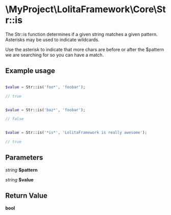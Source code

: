 \MyProject\LolitaFramework\Core\Str::is
===

The Str::is function determines if a given string matches a given pattern. Asterisks may be used to indicate wildcards.

Use the asterisk to indicate that more chars are before or after the $pattern we are searching for so you can have a match.

Example usage
---
```php

$value = Str::is('foo*', 'foobar');

// true

```

```php

$value = Str::is('baz*', 'foobar');

// false

```

```php

$value = Str::is('*is*', 'LolitaFramework is really awesome');

// true

```

Parameters
---

_string_  __$pattern__

_string_  __$value__

Return Value
---
__bool__
